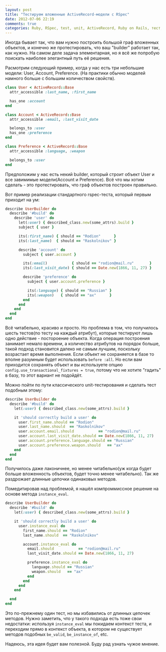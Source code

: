 ```yaml
---
layout: post
title: "Тестируем вложенные ActiveRecord-модели с RSpec"
date: 2012-07-06 22:19
comments: true
categories: Ruby, RSpec, test, unit, ActiveRecord, Ruby on Rails, тест, модель
---
```


Иногда бывает так, что вам нужно построить большой граф вложенных объектов,
и конечно же протестировать, что ваш "builder" работает так, как нужно. На самом деле
задача элементарная, но я всё же попробую поискать наиболее элегантный путь её решения.

Расмотрим следующий пример, когда у нас есть три небольшие модели: User, Account, Preference.
(На практики обычно моделей намного больше с большим количеством свойств).

```ruby user.rb
class User < ActiveRecord::Base
  attr_accessible :last_name, :first_name

  has_one :account
end
```

```ruby account.rb
class Account < ActiveRecord::Base
  attr_accessible :email, :last_visit_date

  belongs_to :user
  has_one :preference
end
```

```ruby preference.rb
class Preference < ActiveRecord::Base
  attr_accessible :language, :weapon

  belongs_to :user
end
```

Предположим у нас есть некий builder, который строит объект User и все завимимые
модели(Account и Preference). Всё что мы хотим сделать - это протестировать,
что граф объектов построен правильно.

Вот пример реализации стандартного rspec-теста, который первым приходит на ум:

```ruby user_builder_spec.rb
describe UserBuilder do
  describe '#build' do
    describe 'user' do
      let(:user) { described_class.new(some_attrs).build }
      subject { user }

      its(:first_name) { should == "Rodion"      }
      its(:last_name)  { should == "Raskolnikov" }

      describe 'account' do
        subject { user.account }

        its(:email)           { should == "rodion@mail.ru"       }
        its(:last_visit_date) { should == Date.new(1866, 11, 27) }

        describe 'preference' do
          subject { user.account.preference }

          its(:language) { should == "Russian" }
          its(:weapon)   { should == "ax"      }
        end
      end
    end
  end
end
```

Всё читабельно, красиво и просто. Но проблема в том, что получилось шесть тестов(по тесту на
каждый атрибут), которые тестируют лишь одно действие - постороение объекта. Когда операция построения
занимает немало времени, а количество атрибутов на порядок больше, такой подход
становится далеко не самым лучшим, поскольку возрастает время выполнения.
Если объект не сохраняется в базе то вполне разумным будет использовать `before :all`. Но если
вам приходится сохранять объект и вы используете опцию `config.use_transactional_fixtures = true`,
потому что не хотите "гадить" в базу, то этот вариант не подойдёт.

Можно пойти по пути классического unit-тестирования и сделать тест подобным этому:

```ruby user_builder_spec.rb
describe UserBuilder do
  describe '#build' do
    let(:user) { described_class.new(some_attrs).build }

    it 'should correctly build a user' do
      user.first_name.should == "Rodion"
      user.last_name.should  == "Raskolnikov"
      user.account.email.should           == "rodion@mail.ru"
      user.account.last_visit_date.should == Date.new(1866, 11, 27)
      user.account.preference.language.should == "Russian"
      user.account.preference.weapon.should   == "ax"
    end
  end
end
```

Получилось даже лаконичнее, но менее читабельно(уж когда будет больше вложенность объектов,
будет точно менее читабельно). Так же раздрожает длинные цепочки одинаковых методов.

Помедитировав над проблемой, я нашёл компроммиссное решение на основе метода `instance_eval`.

```ruby user_builder_spec.rb
describe UserBuilder do
  describe '#build' do
    let(:user) { described_class.new(some_attrs).build }

    it 'should correctly build a user' do
      user.instance_eval do
        first_name.should == "Rodion"
        last_name.should  == "Raskolnikov"

        account.instance_eval do
          email.should           == "rodion@mail.ru"
          last_visit_date.should == Date.new(1866, 11, 27)

          preference.instance_eval do
            language.should == "Russian"
            weapon.should   == "ax"
          end
        end
      end
    end

  end
end
```

Это по-прежнему один тест, но мы избавились от длинных цепочек методов.
Нужно заметить, что у такого подхода есть тоже свои недостатки: используя `instance_eval`
мы покидаем контекст теста, и переходим прямо в контекст объекта, в котором не существует методов подобных
`be_valid`, `be_instance_of`, etc.

Надеюсь, эта идея будет вам полезной. Буду рад узнать чужое мнение.
